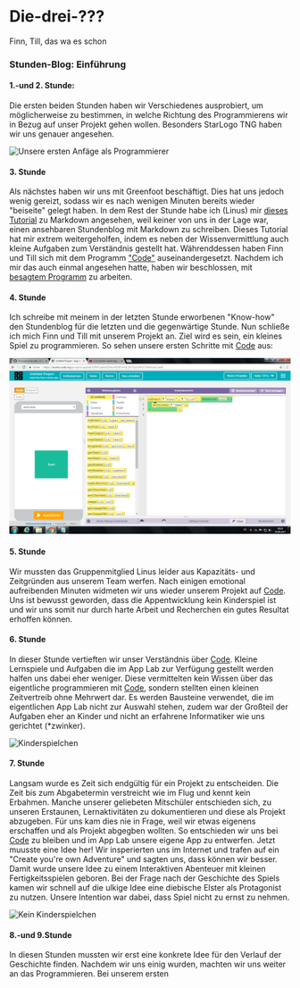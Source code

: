 # Die-drei-???
Finn, Till, das wa es schon

### Stunden-Blog: Einführung

#### 1.-und 2. Stunde:

Die ersten beiden Stunden haben wir Verschiedenes ausprobiert, um möglicherweise zu bestimmen, in welche Richtung des Programmierens wir in Bezug auf unser Projekt gehen wollen. Besonders StarLogo TNG haben wir uns genauer angesehen. 

![Unsere ersten Anfäge als Programmierer](https://github.com/tillcassens/Die-drei-/blob/master/bilder/Sc.%20Starlogo%20Anf%C3%A4nge.jpg)
 
 #### 3. Stunde
 
Als nächstes haben wir uns mit Greenfoot beschäftigt. Dies hat uns jedoch wenig gereizt, sodass wir es nach wenigen Minuten bereits wieder "beiseite" gelegt haben.
In dem Rest der Stunde habe ich (Linus) mir [dieses Tutorial](https://www.markdowntutorial.com/lesson/7/) zu Markdown angesehen, weil keiner von uns in der Lage war, einen ansehbaren Stundenblog mit Markdown zu schreiben. Dieses Tutorial hat mir extrem weitergeholfen, indem es neben der Wissenvermittlung auch kleine Aufgaben zum Verständnis gestellt hat. 
Währenddessen haben Finn und Till sich mit dem Programm ["Code"][Code] auseinandergesetzt. 
Nachdem ich mir das auch einmal angesehen hatte, haben wir beschlossen, mit [besagtem Programm][Code] zu arbeiten.

[Code]: https://code.org/

#### 4. Stunde

Ich schreibe mit meinem in der letzten Stunde erworbenen "Know-how" den Stundenblog für die letzten und die gegenwärtige Stunde.
Nun schließe ich mich Finn und Till mit unserem Projekt an. Ziel wird es sein, ein kleines Spiel zu programmieren.
So sehen unsere ersten Schritte mit [Code][Code] aus:

![Erste Schritte mit Code](https://github.com/tillcassens/Die-drei-/blob/master/bilder/code1.png)

#### 5. Stunde

Wir mussten das Gruppenmitglied Linus leider aus Kapazitäts- und Zeitgründen aus unserem Team werfen. Nach einigen emotional aufreibenden Minuten widmeten wir uns wieder unserem Projekt auf [Code][Code]. Uns ist bewusst geworden, dass die Appentwicklung kein Kinderspiel ist und wir uns somit nur durch harte Arbeit und Recherchen ein gutes Resultat erhoffen können.

#### 6. Stunde

In dieser Stunde vertieften wir unser Verständnis über [Code][Code]. Kleine Lernspiele und Aufgaben die im App Lab zur Verfügung gestellt werden halfen uns dabei eher weniger. Diese vermittelten kein Wissen über das eigentliche programmieren mit [Code][Code], sondern stellten einen kleinen Zeitvertreib ohne Mehrwert dar. Es werden Bausteine verwendet, die im eigentlichen App Lab nicht zur Auswahl stehen, zudem war der Großteil der Aufgaben eher an Kinder und nicht an erfahrene Informatiker wie uns gerichtet (*zwinker). 

![Kinderspielchen](https://github.com/tillcassens/Die-zwei/blob/master/bilder/App%20Lab%20Kinderspielchen.png)

#### 7. Stunde

Langsam wurde es Zeit sich endgültig für ein Projekt zu entscheiden. Die Zeit bis zum Abgabetermin verstreicht wie im Flug und kennt kein Erbahmen. Manche unserer geliebeten Mitschüler entschieden sich, zu unseren Erstaunen, Lernaktivitäten zu dokumentieren und diese als Projekt abzugeben. Für uns kam dies nie in Frage, weil wir etwas eigenens erschaffen und als Projekt abgegben wollten. So entschieden wir uns bei [Code][Code] zu bleiben und im App Lab unsere eigene App zu entwerfen. Jetzt muusste eine Idee her! Wir insperierten uns im Internet und trafen auf ein "Create you're own Adventure" und sagten uns, dass können wir besser. Damit wurde unsere Idee zu einem Interaktiven Abenteuer mit kleinen Fertigkeitsspielen geboren. Bei der Frage nach der Geschichte des Spiels kamen wir schnell auf die ulkige Idee eine diebische Elster als Protagonist zu nutzen. Unsere Intention war dabei, dass Spiel nicht zu ernst zu nehmen.

![Kein Kinderspielchen](https://github.com/tillcassens/Die-zwei/blob/master/bilder/Kein%20Kinderspielchen.png)

#### 8.-und 9.Stunde

In diesen Stunden mussten wir erst eine konkrete Idee für den Verlauf der Geschichte finden. Nachdem wir uns einig wurden, machten wir uns weiter an das Programmieren. Bei unserem ersten 
